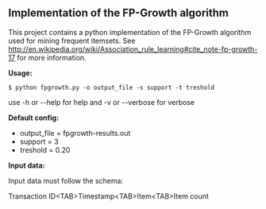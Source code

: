 ## Implementation of the FP-Growth algorithm 

This project contains a python implementation of the FP-Growth algorithm
used for mining frequent itemsets. See http://en.wikipedia.org/wiki/Association_rule_learning#cite_note-fp-growth-17
for more information.

**Usage:**

    $ python fpgrowth.py -o output_file -s support -t treshold

use -h or --help for help and -v or --verbose for verbose

**Default config:**

- output_file = fpgrowth-results.out
- support = 3
- treshold = 0.20

**Input data:**

Input data must follow the schema:

Transaction ID\<TAB\>Timestamp\<TAB\>Item\<TAB\>Item count

